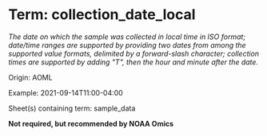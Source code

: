 # Term: collection_date_local

*The date on which the sample was collected in local time in ISO format; date/time ranges are supported by providing two dates from among the supported value formats, delimited by a forward-slash character; collection times are supported by adding "T", then the hour and minute after the date.*

Origin: AOML

Example: 2021-09-14T11:00-04:00

Sheet(s) containing term: sample_data

**Not required, but recommended by NOAA Omics**